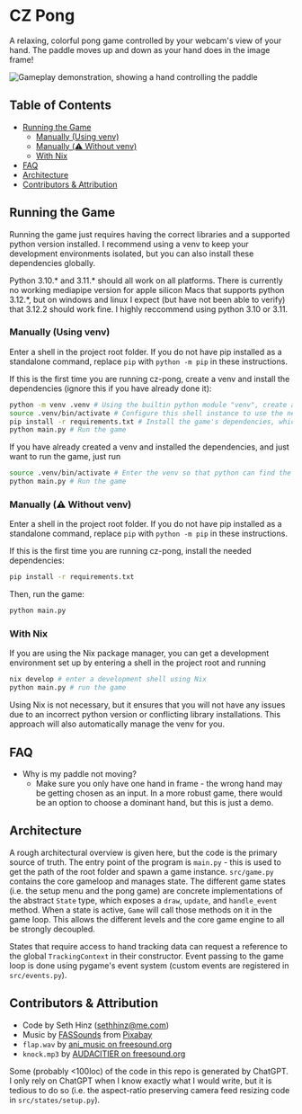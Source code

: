 # CZ Pong
A relaxing, colorful pong game controlled by your webcam's view of your hand. The paddle moves up and down as your hand does in the image frame!

![Gameplay demonstration, showing a hand controlling the paddle](https://media0.giphy.com/media/v1.Y2lkPTc5MGI3NjExdWIxNGJzb3NmcjdvcGJ0dHN5YzVuZjRzd2F4eWtsaXBqeW9zYXZ1ciZlcD12MV9pbnRlcm5hbF9naWZfYnlfaWQmY3Q9Zw/s3isdWKwZt7lIHuSGB/giphy.gif)

## Table of Contents
- [Running the Game](#running-the-game)
  - [Manually (Using venv)](#manually-using-venv)
  - [Manually (⚠️ Without venv)](#manually-️-without-venv)
  - [With Nix](#with-nix)
- [FAQ](#faq)
- [Architecture](#architecture)
- [Contributors & Attribution](#contributors--attribution)

## Running the Game
Running the game just requires having the correct libraries and a supported python version installed. I recommend using a venv to keep your development environments isolated, but you can also install these dependencies globally.

Python 3.10.* and 3.11.* should all work on all platforms. There is currently no working mediapipe version for apple silicon Macs that supports python 3.12.*, but on windows and linux I expect (but have not been able to verify) that 3.12.2 should work fine. I highly reccommend using python 3.10 or 3.11.

### Manually (Using venv)
Enter a shell in the project root folder. If you do not have pip installed as a standalone command, replace `pip` with
`python -m pip` in these instructions.

If this is the first time you are running cz-pong, create a venv and install
the dependencies (ignore this if you have already done it):
```sh
python -m venv .venv # Using the builtin python module "venv", create a virtual environment at ~/.venv.
source .venv/bin/activate # Configure this shell instance to use the new venv
pip install -r requirements.txt # Install the game's dependencies, which are listed in the file `requirements.txt`
python main.py # Run the game
```

If you have already created a venv and installed the dependencies, and just want to run the game, just run
```sh
source .venv/bin/activate # Enter the venv so that python can find the game's dependencies
python main.py # Run the game
```

### Manually (⚠️ Without venv)
Enter a shell in the project root folder. If you do not have pip installed as a standalone command, replace `pip` with
`python -m pip` in these instructions.

If this is the first time you are running cz-pong, install the needed dependencies:
```sh
pip install -r requirements.txt
```

Then, run the game:
```sh
python main.py
```

### With Nix
If you are using the Nix package manager, you can get a development environment set up by entering a shell
in the project root and running
```sh
nix develop # enter a development shell using Nix
python main.py # run the game
```

Using Nix is not necessary, but it ensures that you will not have any issues due to an incorrect python version
or conflicting library installations. This approach will also automatically manage the venv for you.

## FAQ
- Why is my paddle not moving?
    - Make sure you only have one hand in frame - the wrong hand may be getting chosen as an input. In a more robust game, there would be an option to choose a dominant hand, but this is just a demo.

## Architecture
A rough architectural overview is given here, but the code is the primary source of truth.
The entry point of the program is `main.py` - this is used to get the path of the root folder and spawn a game instance.
`src/game.py` contains the core gameloop and manages state. The different game states (i.e. the setup menu and the pong
game) are concrete implementations of the abstract `State` type, which exposes a `draw`, `update`, and `handle_event` method.
When a state is active, `Game` will call those methods on it in the game loop. This allows the different levels and the core
game engine to all be strongly decoupled.

States that require access to hand tracking data can request a reference to the global `TrackingContext` in their constructor.
Event passing to the game loop is done using pygame's event system (custom events are registered in `src/events.py`).

## Contributors & Attribution
- Code by Seth Hinz ([sethhinz@me.com](mailto:sethhinz@me.com))
- Music by [FASSounds](https://pixabay.com/users/fassounds-3433550/?utm_source=link-attribution&utm_medium=referral&utm_campaign=music&utm_content=112191) from [Pixabay](https://pixabay.com//?utm_source=link-attribution&utm_medium=referral&utm_campaign=music&utm_content=112191)
- `flap.wav` by [ani_music on freesound.org](https://freesound.org/people/ani_music/sounds/244982/)
- `knock.mp3` by [AUDACITIER on freesound.org](https://freesound.org/people/AUDACITIER/sounds/625687/)

Some (probably <100loc) of the code in this repo is generated by ChatGPT. I only rely on ChatGPT when I know exactly what I
would write, but it is tedious to do so (i.e. the aspect-ratio preserving camera feed resizing code in `src/states/setup.py`).
